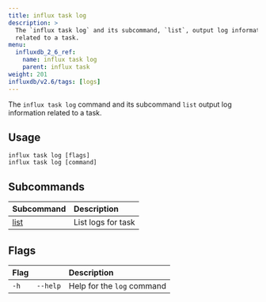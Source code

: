 ```yaml
---
title: influx task log
description: >
  The `influx task log` and its subcommand, `list`, output log information
  related to a task.
menu:
  influxdb_2_6_ref:
    name: influx task log
    parent: influx task
weight: 201
influxdb/v2.6/tags: [logs]
---
```


The `influx task log` command and its subcommand `list` output log information related to a task.

## Usage
```
influx task log [flags]
influx task log [command]
```

## Subcommands
| Subcommand                                                | Description        |
|:----------                                                |:-----------        |
| [list](/influxdb/v2.6/reference/cli/influx/task/log/list) | List logs for task |

## Flags
| Flag |          | Description                |
|:---- |:---      |:-----------                |
| `-h` | `--help` | Help for the `log` command |
